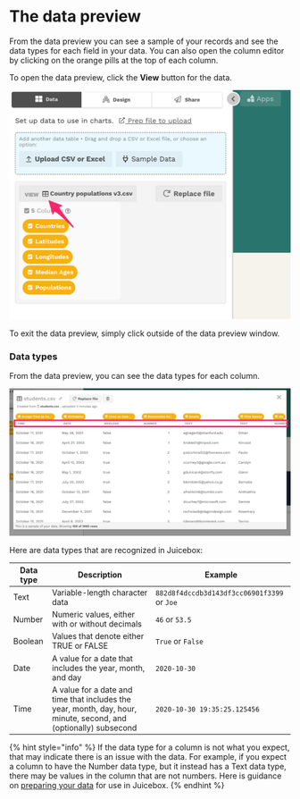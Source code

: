 # The data preview

From the data preview you can see a sample of your records and see the data types for each field in your data. You can also open the column editor by clicking on the orange pills at the top of each column.&#x20;

To open the data preview, click the **View** button for the data.

![Click the View button to open the data preview](<../../.gitbook/assets/image (323).png>)

To exit the data preview, simply click outside of the data preview window.&#x20;

### Data types

From the data preview, you can see the data types for each column.&#x20;

![Data types for each column can be viewed from the data preview](<../../.gitbook/assets/image (302).png>)

Here are data types that are recognized in Juicebox:

| Data type | Description                                                                                                      | Example                                      |
| --------- | ---------------------------------------------------------------------------------------------------------------- | -------------------------------------------- |
| Text      | Variable-length character data                                                                                   | `882d8f4dccdb3d143df3cc06901f3399` or `Joe`  |
| Number    | Numeric values, either with or without decimals                                                                  | `46` or `53.5`                               |
| Boolean   | Values that denote either TRUE or FALSE                                                                          | `True` or `False`                            |
| Date      | A value for a date that includes the year, month, and day                                                        | `2020-10-30`                                 |
| Time      | A value for a date and time that includes the year, month, day, hour, minute, second, and (optionally) subsecond | `2020-10-30 19:35:25.125456`                 |

{% hint style="info" %}
If the data type for a column is not what you expect, that may indicate there is an issue with the data. For example, if you expect a column to have the Number data type, but it instead has a Text data type, there may be values in the column that are not numbers. Here is guidance on [preparing your data](../design-tips/preparing-your-data.md) for use in Juicebox.&#x20;
{% endhint %}
